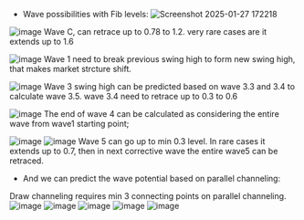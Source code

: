 * Wave possibilities with Fib levels:
![Screenshot 2025-01-27 172218](https://github.com/user-attachments/assets/5ee10b2c-00a2-4fad-b0ec-06f9570aa26c)


![image](https://github.com/user-attachments/assets/5def9a8c-3524-4e40-9055-34508c52e6da)
Wave C, can retrace up to 0.78 to 1.2. very rare cases are it extends up to 1.6 


![image](https://github.com/user-attachments/assets/fbf3d229-9f8e-4855-a7ef-01fbedbe6413)
Wave 1 need to break previous swing high to form new swing high, that makes market strcture shift. 


![image](https://github.com/user-attachments/assets/0dc1bcbe-ad41-4de5-a936-5d0126348d7a)
Wave 3 swing high can be predicted based on wave 3.3 and 3.4 to calculate wave 3.5. wave 3.4 need to retrace up to 0.3 to 0.6


![image](https://github.com/user-attachments/assets/e634dcbc-b1a7-4832-bd17-de09adca4418)
The end of wave 4 can be calculated as considering the entire wave from wave1 starting point;


![image](https://github.com/user-attachments/assets/8bae3a23-1e97-478b-b9d6-a5dc4015f92f)
![image](https://github.com/user-attachments/assets/059ccca4-121e-4885-b714-122929907256)
Wave 5 can go up to min 0.3 level. In rare cases it extends up to 0.7, then in next corrective wave the entire wave5 can be retraced.





* And we can predict the wave potential based on parallel channeling: 

Draw channeling requires min 3 connecting points on parallel channeling. 
![image](https://github.com/user-attachments/assets/d77627f2-cb79-4be3-aab3-543c5fb5e23d)
![image](https://github.com/user-attachments/assets/315f441f-1d99-4f69-8a35-4e758eba2362)
![image](https://github.com/user-attachments/assets/739a92bb-f000-47a7-9a1c-c1f4d87c90ce)
![image](https://github.com/user-attachments/assets/e9c24e1e-f8e3-450c-81e8-9ac1b3fb642a)
![image](https://github.com/user-attachments/assets/2ecb6042-7e5f-40d7-9c03-f7ef4abbbeaf)




